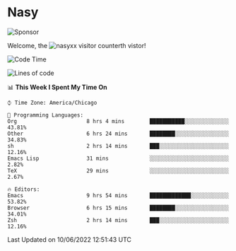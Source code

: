 # Nasy

<!--
<p align="center">
<img height="200" src="https://github-readme-stats.vercel.app/api?username=nasyxx&count_private=true&show_icons=true&theme=dracula&include_all_commits=true"/>
<img height="200" src="https://github-readme-stats.vercel.app/api/top-langs/?username=nasyxx&theme=dracula&hide=html,jupyter+notebook&count_private=true&show_icons=true"/>
</p>

  
----------------
-->

![Sponsor](https://img.shields.io/static/v1.svg?label=Sponsor&message=%E2%9D%A4&logo=GitHub&style=flat&color=pink)
 
Welcome, the ![nasyxx visitor counter](https://count.getloli.com/get/@nasyxx?theme=rule34)th vistor!
 
<!--START_SECTION:waka-->
![Code Time](http://img.shields.io/badge/Code%20Time-2%2C473%20hrs%2051%20mins-blue)

![Lines of code](https://img.shields.io/badge/From%20Hello%20World%20I%27ve%20Written-5%20Million%20lines%20of%20code-blue)

📊 **This Week I Spent My Time On** 

```text
⌚︎ Time Zone: America/Chicago

💬 Programming Languages: 
Org                      8 hrs 4 mins        ███████████░░░░░░░░░░░░░░   43.81% 
Other                    6 hrs 24 mins       ████████░░░░░░░░░░░░░░░░░   34.83% 
sh                       2 hrs 14 mins       ███░░░░░░░░░░░░░░░░░░░░░░   12.16% 
Emacs Lisp               31 mins             ░░░░░░░░░░░░░░░░░░░░░░░░░   2.82% 
TeX                      29 mins             ░░░░░░░░░░░░░░░░░░░░░░░░░   2.67%

🔥 Editors: 
Emacs                    9 hrs 54 mins       █████████████░░░░░░░░░░░░   53.82% 
Browser                  6 hrs 15 mins       ████████░░░░░░░░░░░░░░░░░   34.01% 
Zsh                      2 hrs 14 mins       ███░░░░░░░░░░░░░░░░░░░░░░   12.16%

```


 Last Updated on 10/06/2022 12:51:43 UTC
<!--END_SECTION:waka-->

<!-- ![visitors](https://visitor-badge.laobi.icu/badge?page_id=nasyxx.nasyxx) -->

